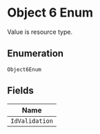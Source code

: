 
# Object 6 Enum

Value is resource type.

## Enumeration

`Object6Enum`

## Fields

| Name |
|  --- |
| `IdValidation` |


